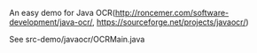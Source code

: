 An easy demo for Java OCR(http://roncemer.com/software-development/java-ocr/, https://sourceforge.net/projects/javaocr/)

See src-demo/javaocr/OCRMain.java